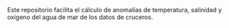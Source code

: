 Este repositorio facilita el cálculo de anomalías de temperatura, salinidad y oxígeno del agua de mar de los datos de cruceros.
